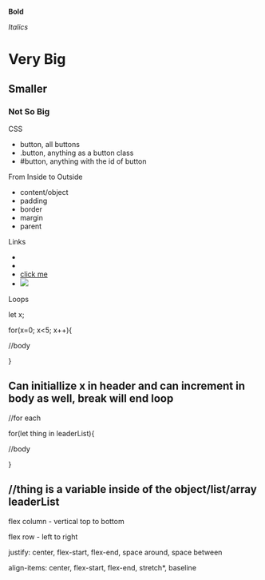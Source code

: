 **Bold**

*Italics*

# Very Big

## Smaller

### Not So Big


CSS 
- button, all buttons
- .button, anything as a button class
- #button, anything with the id of button

From Inside to Outside
- content/object
- padding
- border
- margin
- parent

Links
- <link href="main.css" rel="stylesheet">
- <script src="game.js"></script>
- <a href="index.html">click me</a>
- <a href="imagePage.html"> <img src="smiley.jpg"> </a> 

Loops

let x;

for(x=0; x<5; x++){

//body

}

Can initiallize x in header and can increment in body as well, break will end loop
---

//for each

for(let thing in leaderList){

//body

}

//thing is a variable inside of the object/list/array leaderList
---

flex column - vertical top to bottom

flex row - left to right

justify: center, flex-start, flex-end, space around, space between

align-items: center, flex-start, flex-end, stretch*, baseline 

